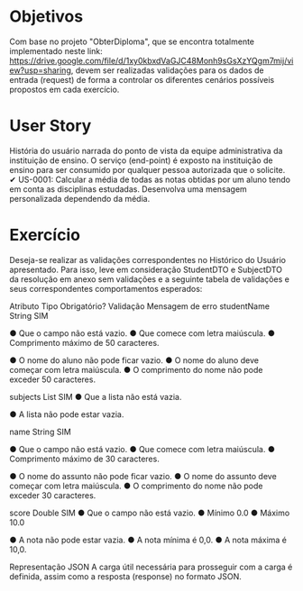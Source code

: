 # Objetivos
Com base no projeto "ObterDiploma", que se encontra totalmente implementado neste link:
https://drive.google.com/file/d/1xy0kbxdVaGJC48Monh9sGsXzYQgm7mij/view?usp=sharing,
devem ser realizadas validações para os dados de entrada (request) de forma a controlar os diferentes
cenários possíveis propostos em cada exercício.

# User Story
História do usuário narrada do ponto de vista da equipe administrativa da instituição de ensino. O serviço
(end-point) é exposto na instituição de ensino para ser consumido por qualquer pessoa autorizada que o
solicite.
✔ US-0001: Calcular a média de todas as notas obtidas por um aluno tendo em conta as
disciplinas estudadas. Desenvolva uma mensagem personalizada dependendo da média.

# Exercício
Deseja-se realizar as validações correspondentes no Histórico do Usuário apresentado. Para isso, leve em
consideração StudentDTO e SubjectDTO da resolução em anexo sem validações e a seguinte tabela de
validações e seus correspondentes comportamentos esperados:

Atributo Tipo Obrigatório? Validação Mensagem de erro
studentName String SIM

● Que o campo
não está vazio.
● Que comece
com letra
maiúscula.
● Comprimento
máximo de 50
caracteres.

● O nome do aluno não
pode ficar vazio.
● O nome do aluno deve
começar com letra
maiúscula.
● O comprimento do
nome não pode
exceder 50 caracteres.

subjects List<SubjectDTO> SIM ● Que a lista não
está vazia.

● A lista não pode estar
vazia.

name String SIM

● Que o campo
não está vazio.
● Que comece
com letra
maiúscula.
● Comprimento
máximo de 30
caracteres.

● O nome do assunto não
pode ficar vazio.
● O nome do assunto
deve começar com letra
maiúscula.
● O comprimento do
nome não pode
exceder 30 caracteres.

score Double SIM ● Que o campo
não está vazio.
● Mínimo 0.0
● Máximo 10.0

● A nota não pode estar
vazia.
● A nota mínima é 0,0.
● A nota máxima é 10,0.

Representação JSON
A carga útil necessária para prosseguir com a carga é definida, assim como a resposta (response) no
formato JSON.

